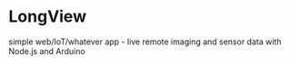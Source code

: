# LongView
simple web/IoT/whatever app - live remote imaging and sensor data with Node.js and Arduino
